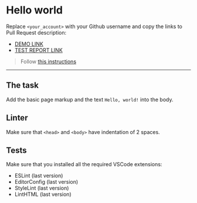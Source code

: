 # Hello world

Replace `<your_account>` with your Github username and copy the links to Pull Request description:
- [DEMO LINK](https://serhii-shchuchev.github.io/layout_hello-world/)
- [TEST REPORT LINK](https://serhii-shchuchev.github.io/layout_hello-world/report/html_report/)

> Follow [this instructions](https://mate-academy.github.io/layout_task-guideline/#how-to-solve-the-layout-tasks-on-github)
___

## The task

Add the basic page markup and the text `Hello, world!` into the body.

## Linter

Make sure that `<head>` and `<body>` have indentation of 2 spaces.

## Tests

Make sure that you installed all the required VSCode extensions:

- ESLint (last version)
- EditorConfig (last version)
- StyleLint (last version)
- LintHTML (last version)
